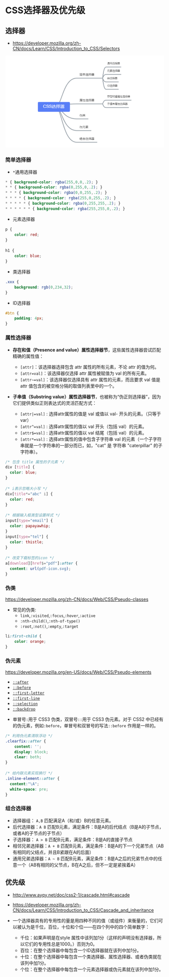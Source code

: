 # CSS选择器及优先级

## 选择器

* https://developer.mozilla.org/zh-CN/docs/Learn/CSS/Introduction_to_CSS/Selectors

<div style="text-align: center;"><img src="../bcode/190404h/csssel.png"></div>

### 简单选择器

* `*`通用选择器

```CSS
* { background-color: rgba(255,0,0,.2); }
* * { background-color: rgba(0,255,0,.2); }
* * * { background-color: rgba(0,0,255,.2); }
* * * * { background-color: rgba(255,0,255,.2); }
* * * * * { background-color: rgba(0,255,255,.2); }
* * * * * * { background-color: rgba(255,255,0,.2); }
```

* 元素选择器

```CSS
p {
    color: red;
}

h1 {
    color: blue;
}
```

* 类选择器

```CSS
.xxx {
    background: rgb(0,234,32);
}
```

* ID选择器

```CSS
#btn {
    padding: 4px;
}
```

### 属性选择器

* **存在和值（Presence and value）属性选择器节**，这些属性选择器尝试匹配精确的属性值：
  * `[attr]`：该选择器选择包含 attr 属性的所有元素，不论 attr 的值为何。
  * `[attr=val]`：该选择器仅选择 attr 属性被赋值为 val 的所有元素。
  * `[attr~=val]`：该选择器仅选择具有 attr 属性的元素，而且要求 val 值是 attr 值包含的被空格分隔的取值列表里中的一个。

* **子串值（Substring value）属性选择器节**，也被称为“伪正则选择器”，因为它们提供类似正则表达式的灵活匹配方式：
  * `[attr|=val]` : 选择attr属性的值是 val 或值以 val- 开头的元素。（只等于var）
  * `[attr^=val]` : 选择attr属性的值以 val 开头（包括 val）的元素。
  * `[attr$=val]` : 选择attr属性的值以 val 结尾（包括 val）的元素。
  * `[attr*=val]` : 选择attr属性的值中包含子字符串 val 的元素（一个子字符串就是一个字符串的一部分而已，如，"cat" 是 字符串 "caterpillar" 的子字符串）。

```CSS
/* 包含 title 属性的子元素 */
div [title] {
  color: blue;
}

/* i表示忽略大小写 */
div[title*="abc" i] {
  color: red;
}

/* 根据输入框类型设置样式 */
input[type="email"] {
  color: papayawhip;
}
input[type="tel"] {
  color: thistle;
}

/* 改变下载标签的icon */
a[download][href$="pdf"]:after {
  content: url(pdf-icon.svg);
}
```

### 伪类

https://developer.mozilla.org/zh-CN/docs/Web/CSS/Pseudo-classes

- 常见的伪类:
    - `link`,`:visited`,`:focus`,`:hover`,`:active`
    - `:nth-child()`,`:nth-of-type()`
    - `:root`,`:not()`,`:empty`,`:target`

```CSS
li:first-child {
    color: orange;
}
```

### 伪元素

https://developer.mozilla.org/en-US/docs/Web/CSS/Pseudo-elements

- [`::after`](https://developer.mozilla.org/zh-CN/docs/Web/CSS/::after)
- [`::before`](https://developer.mozilla.org/zh-CN/docs/Web/CSS/::before)
- [`::first-letter`](https://developer.mozilla.org/zh-CN/docs/Web/CSS/::first-letter)
- [`::first-line`](https://developer.mozilla.org/zh-CN/docs/Web/CSS/::first-line)
- [`::selection`](https://developer.mozilla.org/zh-CN/docs/Web/CSS/::selection)
- [`::backdrop`](https://developer.mozilla.org/zh-CN/docs/Web/CSS/::backdrop)

* 单冒号`:`用于 CSS3 伪类，双冒号`::`用于 CSS3 伪元素。对于 CSS2 中已经有的伪元素，例如`:before`，单冒号和双冒号的写法`::before` 作用是一样的。

```CSS
/* 利用伪元素清除浮动 */
.clearfix::after {
    content: '';
    display: block;
    clear: both;
}

/* 给内联元素实现换行 */
.inline-element::after {
  content:"\A";
  white-space: pre;
}
```

### 组合选择器

* 选择器组：  `A,B` 匹配满足A（和/或）B的任意元素。
* 后代选择器：`A B` 匹配B元素，满足条件：B是A的后代结点（B是A的子节点，或者A的子节点的子节点）
* 子选择器：  `A > B` 匹配B元素，满足条件：B是A的直接子节点
* 相邻兄弟选择器：`A + B` 匹配B元素，满足条件：B是A的下一个兄弟节点（AB有相同的父结点，并且B紧跟在A的后面）
* 通用兄弟选择器：`A ~ B` 匹配B元素，满足条件：B是A之后的兄弟节点中的任意一个（AB有相同的父节点，B在A之后，但不一定是紧挨着A）

## 优先级

- http://www.ayqy.net/doc/css2-1/cascade.html#cascade
- https://developer.mozilla.org/zh-CN/docs/Learn/CSS/Introduction_to_CSS/Cascade_and_inheritance

- 一个选择器具有的专用性的量是用四种不同的值（或组件）来衡量的，它们可以被认为是千位，百位，十位和个位——在四个列中的四个简单数字：
    - 千位：如果声明是在style 属性中该列加1分（这样的声明没有选择器，所以它们的专用性总是1000。）否则为0。
    - 百位：在整个选择器中每包含一个ID选择器就在该列中加1分。
    - 十位：在整个选择器中每包含一个类选择器、属性选择器、或者伪类就在该列中加1分。
    - 个位：在整个选择器中每包含一个元素选择器或伪元素就在该列中加1分。